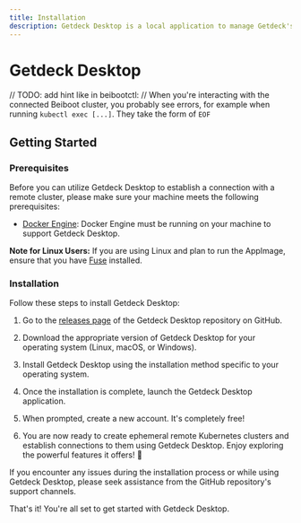 ```yaml
---
title: Installation
description: Getdeck Desktop is a local application to manage Getdeck's virtual Kubernetes clusters
---
```

# Getdeck Desktop

// TODO: add hint like in beibootctl:
// When you're interacting with the connected Beiboot cluster, you probably see errors, for example when running `kubectl exec [...]`. 
They take the form of `EOF`
 
## Getting Started

### Prerequisites
Before you can utilize Getdeck Desktop to establish a connection with a remote cluster, please make sure your machine meets the following prerequisites:

- [Docker Engine](https://docs.docker.com/engine/install/): Docker Engine must be running on your machine to support Getdeck Desktop.
 
**Note for Linux Users:** If you are using Linux and plan to run the AppImage, ensure that you have [Fuse](https://docs.appimage.org/user-guide/troubleshooting/fuse.html) installed.

### Installation
Follow these steps to install Getdeck Desktop:

1. Go to the [releases page](https://github.com/Getdeck/Getdeck-Desktop/releases) of the Getdeck Desktop repository on GitHub.

2. Download the appropriate version of Getdeck Desktop for your operating system (Linux, macOS, or Windows).

3. Install Getdeck Desktop using the installation method specific to your operating system.

4. Once the installation is complete, launch the Getdeck Desktop application.

5. When prompted, create a new account. It's completely free!

6. You are now ready to create ephemeral remote Kubernetes clusters and establish connections to them using Getdeck Desktop. Enjoy exploring the powerful features it offers! 🚀

If you encounter any issues during the installation process or while using Getdeck Desktop, please seek assistance from the GitHub repository's support channels.

That's it! You're all set to get started with Getdeck Desktop.
